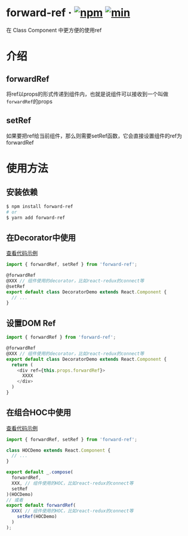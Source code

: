 # forward-ref &middot; [![npm](https://img.shields.io/npm/v/forward-ref.svg?style=popout)](https://www.npmjs.com/package/forward-ref) [![min](https://badgen.net/bundlephobia/min/forward-ref)](https://bundlephobia.com/result?p=forward-ref)
在 Class Component 中更方便的使用ref

# 介绍

## forwardRef
将ref以props的形式传递到组件内，也就是说组件可以接收到一个叫做`forwardRef`的props

## setRef
如果要把ref给当前组件，那么则需要setRef函数，它会直接设置组件的ref为forwardRef

# 使用方法

## 安装依赖
```sh
$ npm install forward-ref
# or
$ yarn add forward-ref
```
## 在Decorator中使用
[查看代码示例](https://github.com/wowlusitong/forward-ref/blob/master/packages/examples/src/scripts/components/DecoratorDemo.js)
```js
import { forwardRef, setRef } from 'forward-ref';

@forwardRef
@XXX // 组件使用的decorator，比如react-redux的connect等
@setRef
export default class DecoratorDemo extends React.Component {
  // ...
}

```

## 设置DOM Ref
```js
import { forwardRef } from 'forward-ref';

@forwardRef
@XXX // 组件使用的decorator，比如react-redux的connect等
export default class DecoratorDemo extends React.Component {
  return (
    <div ref={this.props.forwardRef}>
      XXXX
    </div>
  )
}

```


## 在组合HOC中使用
[查看代码示例](https://github.com/wowlusitong/forward-ref/blob/master/packages/examples/src/scripts/components/HOCDemo.js)
```js
import { forwardRef, setRef } from 'forward-ref';

class HOCDemo extends React.Component {
  // ...
}

export default _.compose(
  forwardRef,
  XXX, // 组件使用的HOC，比如react-redux的connect等
  setRef
)(HOCDemo)
// 或者
export default forwardRef(
  XXX( // 组件使用的HOC，比如react-redux的connect等
    setRef(HOCDemo)
  )
);

```
